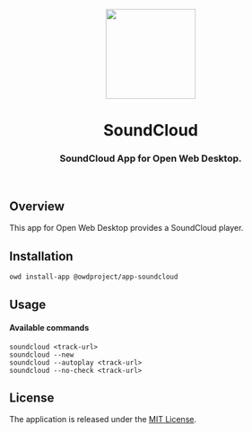 <p align="center">
  <img width="160" height="160" src="https://avatars.githubusercontent.com/u/65117737?s=160&v=4" />
</p>
<h1 align="center">SoundCloud</h1>
<h3 align="center">
  SoundCloud App for Open Web Desktop.
</h3>

<br />

## Overview

This app for Open Web Desktop provides a SoundCloud player.

## Installation

```bash
owd install-app @owdproject/app-soundcloud
```

## Usage

#### Available commands

```
soundcloud <track-url>
soundcloud --new
soundcloud --autoplay <track-url>
soundcloud --no-check <track-url>
```

## License

The application is released under the [MIT License](LICENSE).
